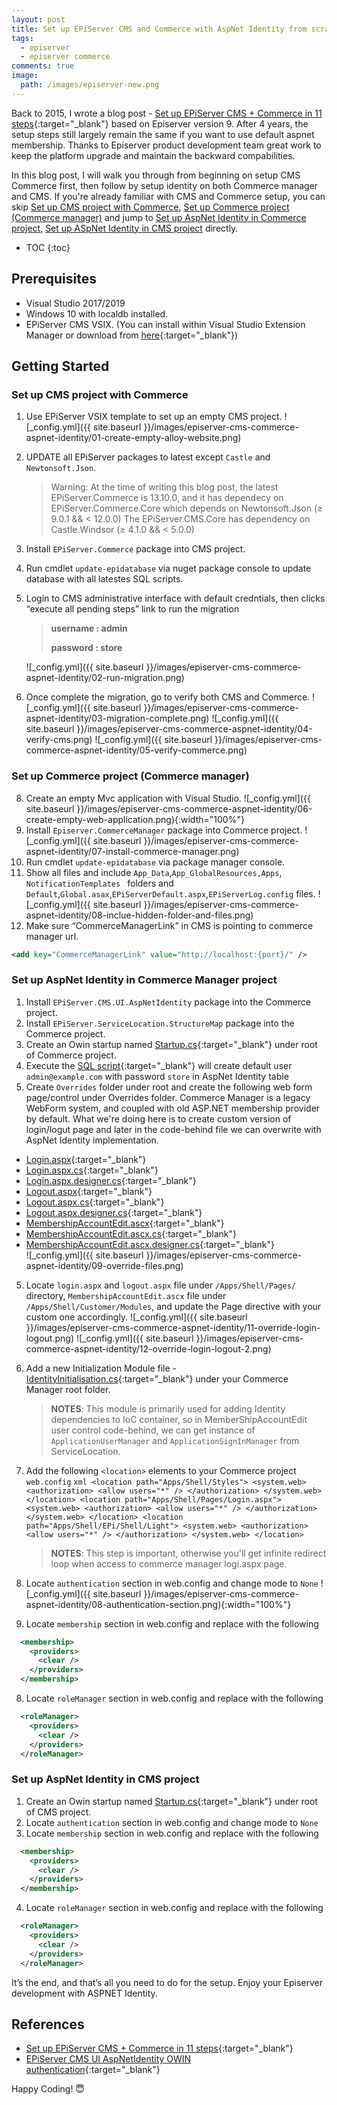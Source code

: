 ```yaml
---
layout: post
title: Set up EPiServer CMS and Commerce with AspNet Identity from scratch
tags:
  - episerver
  - episerver commerce
comments: true
image:
  path: /images/episerver-new.png
---
```


<!-- ![_config.yml]({{ site.baseurl }}/images/episerver-new.png) -->

Back to 2015, I wrote a blog post - [Set up EPiServer CMS + Commerce in 11 steps](https://javafun.github.io/set-up-episerver-cms-commerce-in-11-steps/){:target="\_blank"} based on Episerver version 9. After 4 years, the setup steps still largely remain the same if you want to use default aspnet membership. Thanks to Episerver product development team great work to keep the platform upgrade and maintain the backward compabilities.

<!--more-->

In this blog post, I will walk you through from beginning on setup CMS Commerce first, then follow by setup identity on both Commerce manager and CMS. If you're already familiar with CMS and Commerce setup, you can skip [Set up CMS project with Commerce](#set-up-cms-project-with-commerce), [Set up Commerce project (Commerce manager)](#set-up-commerce-project-commerce-manager) and jump to [Set up AspNet Identity in Commerce project](#set-up-aspnet-identity-in-commerce-manager-project), [Set up ASpNet Identity in CMS project](#set-up-aspnet-identity-in-cms-project) directly.

- TOC
  {:toc}

## Prerequisites

- Visual Studio 2017/2019
- Windows 10 with localdb installed.
- EPiServer CMS VSIX. (You can install within Visual Studio Extension Manager or download from [here](https://marketplace.visualstudio.com/items?itemName=EPiServer.EpiserverCMSVisualStudioExtension){:target="\_blank"})

## Getting Started

### Set up CMS project with Commerce

1. Use EPiServer VSIX template to set up an empty CMS project.
   ![_config.yml]({{ site.baseurl }}/images/episerver-cms-commerce-aspnet-identity/01-create-empty-alloy-website.png)
2. UPDATE all EPiServer packages to latest except `Castle` and `Newtonsoft.Json`.
   > Warning: At the time of writing this blog post, the latest EPiServer.Commerce is 13.10.0, and it has dependecy on EPiServer.Commerce.Core which depends on Newtonsoft.Json (≥ 9.0.1 && < 12.0.0)
   > The EPiServer.CMS.Core has dependency on Castle.Windsor (≥ 4.1.0 && < 5.0.0)
3. Install `EPiServer.Commerce` package into CMS project.
4. Run cmdlet `update-epidatabase` via nuget package console to update database with all latestes SQL scripts.
5. Login to CMS administrative interface with default credntials, then clicks “execute all pending steps” link to run the migration

   > **username : admin**
   >
   > **password : store**

   ![_config.yml]({{ site.baseurl }}/images/episerver-cms-commerce-aspnet-identity/02-run-migration.png)

6. Once complete the migration, go to verify both CMS and Commerce.
   ![_config.yml]({{ site.baseurl }}/images/episerver-cms-commerce-aspnet-identity/03-migration-complete.png)
   ![_config.yml]({{ site.baseurl }}/images/episerver-cms-commerce-aspnet-identity/04-verify-cms.png)
   ![_config.yml]({{ site.baseurl }}/images/episerver-cms-commerce-aspnet-identity/05-verify-commerce.png)

### Set up Commerce project (Commerce manager)

8. Create an empty Mvc application with Visual Studio.
   ![_config.yml]({{ site.baseurl }}/images/episerver-cms-commerce-aspnet-identity/06-create-empty-web-application.png){:width="100%"}
9. Install `Episerver.CommerceManager` package into Commerce project.
   ![_config.yml]({{ site.baseurl }}/images/episerver-cms-commerce-aspnet-identity/07-install-commerce-manager.png)
10. Run cmdlet `update-epidatabase` via package manager console.
11. Show all files and include `App_Data`,`App_GlobalResources,Apps`, `NotificationTemplates ` folders and `Default`,`Global.asax`,`EPiServerDefault.aspx`,`EPiServerLog.config` files.
    ![_config.yml]({{ site.baseurl }}/images/episerver-cms-commerce-aspnet-identity/08-inclue-hidden-folder-and-files.png)
12. Make sure “CommerceManagerLink” in CMS is pointing to commerce manager url.

```xml
<add key="CommerceManagerLink" value="http://localhost:{port}/" />
```

### Set up AspNet Identity in Commerce Manager project

1. Install `EPiServer.CMS.UI.AspNetIdentity` package into the Commerce project.
2. Install `EPiServer.ServiceLocation.StructureMap` package into the Commerce project.
3. Create an Owin startup named [Startup.cs](https://gist.github.com/javafun/a921d94163e327e54154b37de6130b33){:target="\_blank"} under root of Commerce project.
4. Execute the [SQL script](https://gist.github.com/javafun/ab97de51a74b92566f803624d22c3468){:target="\_blank"} will create default user `admin@example.com` with password `store` in AspNet Identity table
5. Create `Overrides` folder under root and create the following web form page/control under Overrides folder. Commerce Manager is a legacy WebForm system, and coupled with old ASP.NET membership provider by default. What we're doing here is to create custom version of login/logut page and later in the code-behind file we can overwrite with AspNet Identity implementation.

- [Login.aspx](https://gist.github.com/javafun/29837dfdd1caa069908af9df1348eea4#file-login-aspx){:target="\_blank"}
- [Login.aspx.cs](https://gist.github.com/javafun/29837dfdd1caa069908af9df1348eea4#file-login-aspx-cs){:target="\_blank"}
- [Login.aspx.designer.cs](https://gist.github.com/javafun/29837dfdd1caa069908af9df1348eea4#file-login-aspx-designer-cs){:target="\_blank"}
- [Logout.aspx](https://gist.github.com/javafun/ba0340d4cbbcba3e2397cf1d5a3e1990#file-logout-aspx){:target="\_blank"}
- [Logout.aspx.cs](https://gist.github.com/javafun/ba0340d4cbbcba3e2397cf1d5a3e1990){:target="\_blank"}
- [Logout.aspx.designer.cs](https://gist.github.com/javafun/ba0340d4cbbcba3e2397cf1d5a3e1990#file-logout-aspx-designer-cs){:target="\_blank"}
- [MembershipAccountEdit.ascx](https://gist.github.com/javafun/84ef6c4d7e027a78f2549646cca1d35b#file-membershipaccountedit-ascx){:target="\_blank"}
- [MembershipAccountEdit.ascx.cs](https://gist.github.com/javafun/84ef6c4d7e027a78f2549646cca1d35b#file-membershipaccountedit-ascx-cs){:target="\_blank"}
- [MembershipAccountEdit.ascx.designer.cs](https://gist.github.com/javafun/84ef6c4d7e027a78f2549646cca1d35b#file-membershipaccountedit-ascx-designer-cs){:target="\_blank"}  
  ![_config.yml]({{ site.baseurl }}/images/episerver-cms-commerce-aspnet-identity/09-override-files.png)

5. Locate `login.aspx` and `logout.aspx` file under `/Apps/Shell/Pages/` directory, `MembershipAccountEdit.ascx` file under `/Apps/Shell/Customer/Modules`, and update the Page directive with your custom one accordingly.
   ![_config.yml]({{ site.baseurl }}/images/episerver-cms-commerce-aspnet-identity/11-override-login-logout.png)
   ![_config.yml]({{ site.baseurl }}/images/episerver-cms-commerce-aspnet-identity/12-override-login-logout-2.png)

6. Add a new Initialization Module file - [IdentityInitialisation.cs](https://gist.github.com/javafun/e03a04b4ff03944b2813d36faf184455){:target="\_blank"} under your Commerce Manager root folder.

   > **NOTES**: This module is primarily used for adding Identity dependencies to IoC container, so in MemberShipAccountEdit user control code-behind, we can get instance of `ApplicationUserManager` and `ApplicationSignInManager` from ServiceLocation.

7. Add the following `<location>` elements to your Commerce project `web.config`
   `xml
   <location path="Apps/Shell/Styles">
     <system.web>
       <authorization>
         <allow users="*" />
       </authorization>
     </system.web>
   </location>
   <location path="Apps/Shell/Pages/Login.aspx">
     <system.web>
       <authorization>
         <allow users="*" />
       </authorization>
     </system.web>
   </location>
   <location path="Apps/Shell/EPi/Shell/Light">
     <system.web>
       <authorization>
         <allow users="*" />
       </authorization>
     </system.web>
   </location>  
 `

   > **NOTES**: This step is important, otherwise you'll get infinite redirect loop when access to commerce manager logi.aspx page.

8. Locate `authentication` section in web.config and change mode to `None`
   ![_config.yml]({{ site.baseurl }}/images/episerver-cms-commerce-aspnet-identity/08-authentication-section.png){:width="100%"}
9. Locate `membership` section in web.config and replace with the following

```xml
  <membership>
    <providers>
      <clear />
    </providers>
  </membership>
```

8. Locate `roleManager` section in web.config and replace with the following

```xml
  <roleManager>
    <providers>
      <clear />
    </providers>
  </roleManager>
```

### Set up AspNet Identity in CMS project

1. Create an Owin startup named [Startup.cs](https://gist.github.com/javafun/dccbbf0c22bd5dbb0902da4e622a09a6){:target="\_blank"} under root of CMS project.
2. Locate `authentication` section in web.config and change mode to `None`
3. Locate `membership` section in web.config and replace with the following

```xml
  <membership>
    <providers>
      <clear />
    </providers>
  </membership>
```

4. Locate `roleManager` section in web.config and replace with the following

```xml
  <roleManager>
    <providers>
      <clear />
    </providers>
  </roleManager>
```

It’s the end, and that’s all you need to do for the setup. Enjoy your Episerver development with ASPNET Identity.

## References

- [Set up EPiServer CMS + Commerce in 11 steps](https://javafun.github.io/set-up-episerver-cms-commerce-in-11-steps/){:target="\_blank"}
- [EPiServer CMS UI AspNetIdentity OWIN authentication](https://world.episerver.com/documentation/developer-guides/CMS/security/episerver-aspnetidentity/){:target="\_blank"}

Happy Coding! 😇
